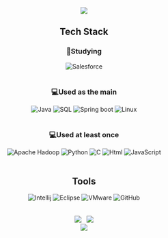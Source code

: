 <div align="center">
  <img src="https://capsule-render.vercel.app/api?type=waving&color=auto&height=250&section=header&text=Welcome%20&fontSize=70&fontColor=ffffff" align="center"/>
</div>
  
<h2 align="center">Tech Stack</h2>
<h3 align="center">🌱Studying</h3>
<div align="center">
  <img alt="Salesforce" src="https://img.shields.io/badge/Salesforce-00A1E0.svg?&style=for-the-badge&logo=Salesforce&logoColor=white"/>
</div></br>

<h3 align="center">💻Used as the main</h3>
<div align="center">
  <img alt="Java" src="https://img.shields.io/badge/java-%23ED8B00.svg?style=for-the-badge&logo=java&logoColor=white"/>
  <img alt="SQL" src="https://img.shields.io/badge/SQL-4479A1.svg?&style=for-the-badge&logo=MySQL&logoColor=black"/>
  <img alt="Spring boot" src="https://img.shields.io/badge/SpringBoot-6DB33F.svg?&style=for-the-badge&logo=SpringBoot&logoColor=black"/>  
  <img alt="Linux" src="https://img.shields.io/badge/Linux-FCC624.svg?&style=for-the-badge&logo=Linux&logoColor=black"/>
</div></br>

<h3 align="center">💻Used at least once</h3>
<div align="center">
  <img alt="Apache Hadoop" src="https://img.shields.io/badge/ApacheHadoop-66CCFF.svg?&style=for-the-badge&logo=ApacheHadoop&logoColor=black"/> 
  <img alt="Python" src="https://img.shields.io/badge/Python-3776AB.svg?&style=for-the-badge&logo=Python&logoColor=black"/>
  <img alt="C" src="https://img.shields.io/badge/C-A8B9CC.svg?&style=for-the-badge&logo=C&logoColor=white"/> 
  <img alt="Html" src="https://img.shields.io/badge/HTML-E34F26.svg?&style=for-the-badge&logo=HTML5&logoColor=white" style="display:inline"/> 
  <img alt="JavaScript" src="https://img.shields.io/badge/JavaScript-F7DF1E.svg?&style=for-the-badge&logo=JavaScript&logoColor=black"/> 
</div></br>

<h2 align="center">Tools</h2>
<div align="center">
     <img alt="Intellij" src="https://img.shields.io/badge/IntelliJIDEA-000000.svg?style=for-the-badge&logo=intellij-idea&logoColor=white"/>
     <img alt="Eclipse" src="https://img.shields.io/badge/EclipseIDE-2C2255.svg?&style=for-the-badge&logo=EclipseIDE&logoColor=white"/> 
     <img alt="VMware" src="https://img.shields.io/badge/VMware-607078.svg?&style=for-the-badge&logo=VMware&logoColor=white"/>
     <img alt="GitHub" src="https://img.shields.io/badge/GitHub-181717.svg?&style=for-the-badge&logo=GitHub&logoColor=white"/>
</div align="center"></br></br>

<div align="center">
  <img src="https://github-readme-stats.vercel.app/api/top-langs/?username=myhuon&langs_count=8&layout=compact&card_width=200" />&nbsp&nbsp
  <img src="https://github-readme-stats.vercel.app/api?username=myhuon&show_icons=true&theme=panda" />
</div>

<div align="center">
  <img src="https://capsule-render.vercel.app/api?type=waving&color=auto&height=200&section=footer" align="center"/>
</div>
